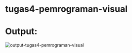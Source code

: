 # tugas4-pemrograman-visual

# Output:
![output-tugas4-pemrograman-visual](https://user-images.githubusercontent.com/101396152/201925860-3d080a99-f3c7-4b9d-8737-787976b30b3f.PNG)
